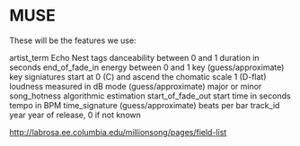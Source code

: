 # MUSE

These will be the features we use:

artist_term
	Echo Nest tags
danceability
	between 0 and 1
duration
	in seconds
end_of_fade_in
energy
	between 0 and 1
key (guess/approximate)
	key signiatures start at 0 (C) and ascend the chomatic scale 1 (D-flat)
loudness
	measured in dB
mode (guess/approximate)
	major or minor
song_hotness
	algorithmic estimation
start_of_fade_out
	start time in seconds
tempo
	in BPM
time_signature (guess/approximate)
	beats per bar
track_id
year
	year of release, 0 if not known

http://labrosa.ee.columbia.edu/millionsong/pages/field-list

